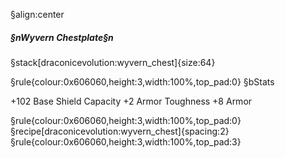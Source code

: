 §align:center
##### §nWyvern Chestplate§n

§stack[draconicevolution:wyvern_chest]{size:64}

§rule{colour:0x606060,height:3,width:100%,top_pad:0}
§bStats

+102 Base Shield Capacity
+2 Armor Toughness
+8 Armor

§rule{colour:0x606060,height:3,width:100%,top_pad:0}
§recipe[draconicevolution:wyvern_chest]{spacing:2}
§rule{colour:0x606060,height:3,width:100%,top_pad:3}